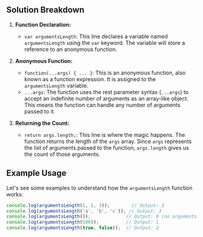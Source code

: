 ## Solution Breakdown

1. **Function Declaration:**
   - `var argumentsLength`: This line declares a variable named `argumentsLength` using the `var` keyword. The variable will store a reference to an anonymous function.

2. **Anonymous Function:**
   - `function(...args) { ... }`: This is an anonymous function, also known as a function expression. It is assigned to the `argumentsLength` variable.
   - `...args`: The function uses the rest parameter syntax (`...args`) to accept an indefinite number of arguments as an array-like object. This means the function can handle any number of arguments passed to it.

3. **Returning the Count:**
   - `return args.length;`: This line is where the magic happens. The function returns the length of the `args` array. Since `args` represents the list of arguments passed to the function, `args.length` gives us the count of those arguments.

## Example Usage

Let's see some examples to understand how the `argumentsLength` function works:

```javascript
console.log(argumentsLength(1, 2, 3));        // Output: 3
console.log(argumentsLength('a', 'b', 'c')); // Output: 3
console.log(argumentsLength());             // Output: 0 (no arguments passed)
console.log(argumentsLength(100));          // Output: 1
console.log(argumentsLength(true, false));  // Output: 2
```